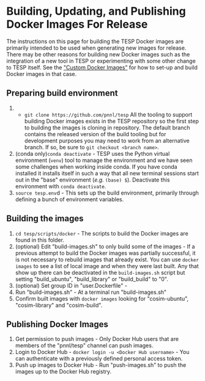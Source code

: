 # Building, Updating, and Publishing Docker Images For Release
The instructions on this page for building the TESP Docker images are primarily intended to be used when generating new images for release. There may be other reasons for building new Docker images such as the integration of a new tool in TESP or experimenting with some other change to TESP itself. See the ["Custom Docker Images"](./Custom_Docker_images.md) for how to set-up and build Docker images in that case.

## Preparing build environment
1. - `git clone https://github.com/pnnl/tesp`  All the tooling to support building Docker images exists in the TESP repository so the first step to building the images is cloning in repository. The default branch contains the released version of the build tooling but for development purposes you may need to work from an alternative branch. If so, be sure to `git checkout <branch name>`.
2. (conda only)`conda deactivate` - TESP uses the Python virtual environment (`venv`) tool to manage the environment and we have seen some challenges when working inside conda. If you have conda installed it installs itself in such a way that all new terminal sessions start out in the "base" environment (_e.g._ `(base) $`). Deactivate this environment with `conda deactivate`.
3. `source tesp.env`d - This sets up the build environment, primarily through defining a bunch of environment variables.


## Building the images
1. `cd tesp/scripts/docker` - The scripts to build the Docker images are found in this folder.
2. (optional) Edit  "build-images.sh" to only build some of the images - If a previous attempt to build the Docker images was partially successful, it is not necessary to rebuild images that already exist. You can use `docker images` to see a list of local image and when they were last built. Any that show up there can be deactivated in the `build-images.sh` script but setting "build_ubuntu", "build_library" or "build_build" to "0".
3. (optional) Set group ID in "user.Dockerfile" - 
4. Run "build-images.sh" - At a terminal run "build-images.sh"
5. Confirm built images with `docker images` looking for "cosim-ubuntu", "cosim-library" and "cosim-build".


## Publishing Docker Images
1. Get permission to push images - Only Docker Hub users that are members of the "pnnl/tesp" channel can push images.
2. Login to Docker Hub - `docker login -u <Docker Hub username>` - You can authenticate with a previously defined personal access token.
3. Push up images to Docker Hub - Run "push-images.sh" to push the images up to the Docker Hub registry.






